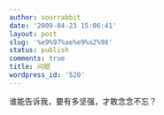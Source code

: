 ```yaml
---
author: sourrabbit
date: '2009-04-23 15:06:41'
layout: post
slug: '%e9%97%ae%e9%a2%98'
status: publish
comments: true
title: 问题
wordpress_id: '520'
---
```


谁能告诉我，要有多坚强，才敢念念不忘？

